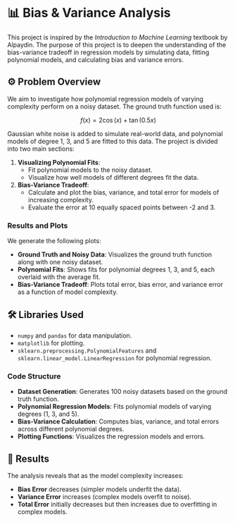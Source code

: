 # 📊 Bias & Variance Analysis

This project is inspired by the *Introduction to Machine Learning* textbook by Alpaydin. The purpose of this project is to deepen the understanding of the bias-variance tradeoff in regression models by simulating data, fitting polynomial models, and calculating bias and variance errors.

## ⚙️ Problem Overview

We aim to investigate how polynomial regression models of varying complexity perform on a noisy dataset. The ground truth function used is:

$$ f(x) = 2 \cos(x) + \tan(0.5x) $$

Gaussian white noise is added to simulate real-world data, and polynomial models of degree 1, 3, and 5 are fitted to this data. The project is divided into two main sections:

1. **Visualizing Polynomial Fits**: 
    - Fit polynomial models to the noisy dataset.
    - Visualize how well models of different degrees fit the data.
2. **Bias-Variance Tradeoff**: 
    - Calculate and plot the bias, variance, and total error for models of increasing complexity.
    - Evaluate the error at 10 equally spaced points between -2 and 3.

### Results and Plots
We generate the following plots:
- **Ground Truth and Noisy Data**: Visualizes the ground truth function along with one noisy dataset.
- **Polynomial Fits**: Shows fits for polynomial degrees 1, 3, and 5, each overlaid with the average fit.
- **Bias-Variance Tradeoff**: Plots total error, bias error, and variance error as a function of model complexity.

## 🛠️ Libraries Used

- `numpy` and `pandas` for data manipulation.
- `matplotlib` for plotting.
- `sklearn.preprocessing.PolynomialFeatures` and `sklearn.linear_model.LinearRegression` for polynomial regression.

### Code Structure
- **Dataset Generation**: Generates 100 noisy datasets based on the ground truth function.
- **Polynomial Regression Models**: Fits polynomial models of varying degrees (1, 3, and 5).
- **Bias-Variance Calculation**: Computes bias, variance, and total errors across different polynomial degrees.
- **Plotting Functions**: Visualizes the regression models and errors.

## 📝 Results

The analysis reveals that as the model complexity increases:
- **Bias Error** decreases (simpler models underfit the data).
- **Variance Error** increases (complex models overfit to noise).
- **Total Error** initially decreases but then increases due to overfitting in complex models.
